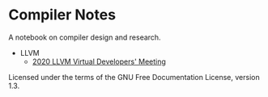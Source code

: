 # Compiler Notes

A notebook on compiler design and research.

- LLVM
  - [2020 LLVM Virtual Developers' Meeting](llvm/devmtg_2020-10)

Licensed under the terms of the GNU Free Documentation License, version 1.3.
